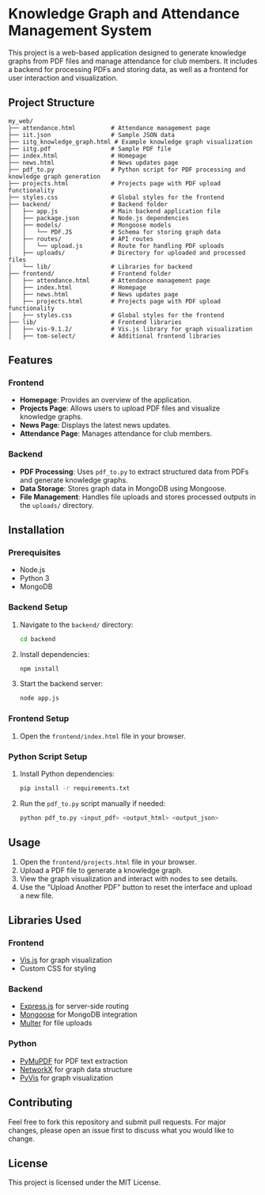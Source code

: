 # Knowledge Graph and Attendance Management System

This project is a web-based application designed to generate knowledge graphs from PDF files and manage attendance for club members. It includes a backend for processing PDFs and storing data, as well as a frontend for user interaction and visualization.

## Project Structure

```
my_web/
├── attendance.html          # Attendance management page
├── iit.json                 # Sample JSON data
├── iitg_knowledge_graph.html # Example knowledge graph visualization
├── iitg.pdf                 # Sample PDF file
├── index.html               # Homepage
├── news.html                # News updates page
├── pdf_to.py                # Python script for PDF processing and knowledge graph generation
├── projects.html            # Projects page with PDF upload functionality
├── styles.css               # Global styles for the frontend
├── backend/                 # Backend folder
│   ├── app.js               # Main backend application file
│   ├── package.json         # Node.js dependencies
│   ├── models/              # Mongoose models
│   │   └── PDF.JS           # Schema for storing graph data
│   ├── routes/              # API routes
│   │   └── upload.js        # Route for handling PDF uploads
│   ├── uploads/             # Directory for uploaded and processed files
│   └── lib/                 # Libraries for backend
├── frontend/                # Frontend folder
│   ├── attendance.html      # Attendance management page
│   ├── index.html           # Homepage
│   ├── news.html            # News updates page
│   ├── projects.html        # Projects page with PDF upload functionality
│   ├── styles.css           # Global styles for the frontend
├── lib/                     # Frontend libraries
│   ├── vis-9.1.2/           # Vis.js library for graph visualization
│   ├── tom-select/          # Additional frontend libraries
```

## Features

### Frontend
- **Homepage**: Provides an overview of the application.
- **Projects Page**: Allows users to upload PDF files and visualize knowledge graphs.
- **News Page**: Displays the latest news updates.
- **Attendance Page**: Manages attendance for club members.

### Backend
- **PDF Processing**: Uses `pdf_to.py` to extract structured data from PDFs and generate knowledge graphs.
- **Data Storage**: Stores graph data in MongoDB using Mongoose.
- **File Management**: Handles file uploads and stores processed outputs in the `uploads/` directory.

## Installation

### Prerequisites
- Node.js
- Python 3
- MongoDB

### Backend Setup
1. Navigate to the `backend/` directory:
   ```bash
   cd backend
   ```
2. Install dependencies:
   ```bash
   npm install
   ```
3. Start the backend server:
   ```bash
   node app.js
   ```

### Frontend Setup
1. Open the `frontend/index.html` file in your browser.

### Python Script Setup
1. Install Python dependencies:
   ```bash
   pip install -r requirements.txt
   ```
2. Run the `pdf_to.py` script manually if needed:
   ```bash
   python pdf_to.py <input_pdf> <output_html> <output_json>
   ```

## Usage

1. Open the `frontend/projects.html` file in your browser.
2. Upload a PDF file to generate a knowledge graph.
3. View the graph visualization and interact with nodes to see details.
4. Use the "Upload Another PDF" button to reset the interface and upload a new file.

## Libraries Used

### Frontend
- [Vis.js](https://visjs.github.io/vis-network/) for graph visualization
- Custom CSS for styling

### Backend
- [Express.js](https://expressjs.com/) for server-side routing
- [Mongoose](https://mongoosejs.com/) for MongoDB integration
- [Multer](https://github.com/expressjs/multer) for file uploads

### Python
- [PyMuPDF](https://pymupdf.readthedocs.io/) for PDF text extraction
- [NetworkX](https://networkx.org/) for graph data structure
- [PyVis](https://pyvis.readthedocs.io/) for graph visualization

## Contributing

Feel free to fork this repository and submit pull requests. For major changes, please open an issue first to discuss what you would like to change.

## License

This project is licensed under the MIT License.